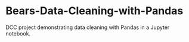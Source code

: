 # Bears-Data-Cleaning-with-Pandas
DCC project demonstrating data cleaning with Pandas in a Jupyter notebook.
